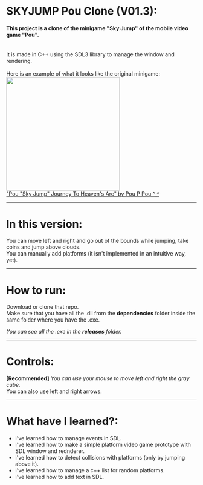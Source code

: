 # SKYJUMP Pou Clone (V01.3):
#### This project is a clone of the minigame "Sky Jump" of the mobile video game "Pou".
<br>
It is made in C++ using the SDL3 library to manage the window and rendering.
</br>
<br>Here is an example of what it looks like the original minigame:</br>
<img src="https://github.com/user-attachments/assets/87342f79-49dd-4af3-8ee1-5a47f127c810" width="300">
<br>
<a href="https://www.youtube.com/watch?v=oWz7u3rmQMM&t=75s"> "Pou "Sky Jump" Journey To Heaven's Arc" by Pou P Pou ^_^ </a>
</br>

---
# In this version:

You can move left and right and go out of the bounds while jumping, take coins and jump above clouds.
<br/>
You can manually add platforms (it isn't implemented in an intuitive way, yet).

---
# How to run:

Download or clone that repo.
<br/>
Make sure that you have all the .dll from the **dependencies** folder inside the same folder where you have the .exe.
<br/>

*You can see all the .exe in the **releases** folder.*

---
# Controls:
**[Recommended]** *You can use your mouse to move left and right the gray cube.*
<br/>
You can also use left and right arrows.

---
# What have I learned?:
- I've learned how to manage events in SDL.
- I've learned how to make a simple platform video game prototype with SDL window and rednderer.
- I've learned how to detect collisions with platforms (only by jumping above it).
- I've learned how to manage a c++ list for random platforms.
- I've learned how to add text in SDL.
